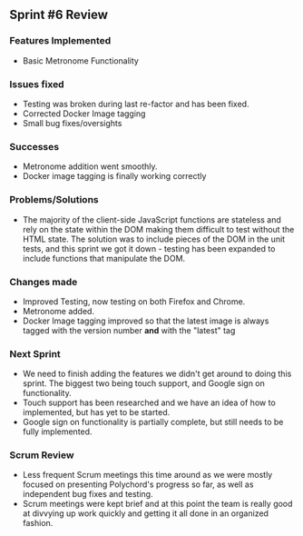 

## Sprint #6 Review

### Features Implemented

 - Basic Metronome Functionality


### Issues fixed

 - Testing was broken during last re-factor and has been fixed.
 - Corrected Docker Image tagging
 - Small bug fixes/oversights

### Successes

 - Metronome addition went smoothly.
 - Docker image tagging is finally working correctly

###  Problems/Solutions

 - The majority of the client-side JavaScript functions are stateless and rely on the state within the DOM making them difficult to test without the HTML state. The solution was to include pieces of the DOM in the unit tests, and this sprint we got it down - testing has been expanded to include functions that manipulate the DOM.


### Changes made

 - Improved Testing, now testing on both Firefox and Chrome.
 - Metronome added.
 - Docker Image tagging improved so that the latest image is always tagged with the version number **and** with the "latest" tag

### Next Sprint

 - We need to finish adding the features we didn't get around to doing this sprint. The biggest two being touch support, and Google sign on functionality.
 - Touch support has been researched and we have an idea of how to implemented, but has yet to be started.
 - Google sign on functionality is partially complete, but still needs to be fully implemented.

### Scrum Review

 - Less frequent Scrum meetings this time around as we were mostly focused on presenting Polychord's progress so far, as well as independent bug fixes and testing.
 - Scrum meetings were kept brief and at this point the team is really good at divvying up work quickly and getting it all done in an organized fashion.